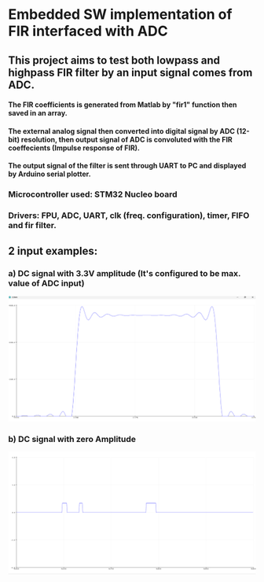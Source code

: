 # Embedded SW implementation of FIR interfaced with ADC
## This project aims to test both lowpass and highpass FIR filter by an input signal comes from ADC.
#### The FIR coefficients is generated from Matlab by "fir1" function then saved in an array.
#### The external analog signal then converted into digital signal by ADC (12-bit) resolution, then output signal of ADC is convoluted with the FIR coeffecients (Impulse response of FIR).
#### The output signal of the filter is sent through UART to PC and displayed by Arduino serial plotter.
### Microcontroller used: STM32 Nucleo board
### Drivers: FPU, ADC, UART, clk (freq. configuration), timer, FIFO and fir filter.
## 2 input examples:
### a) DC signal with 3.3V amplitude (It's configured to be max. value of ADC input)
![Alt text](https://github.com/mwael2002/Embedded-SW-FIR-ADC/blob/main/Screenshot%202024-08-11%20201925.png)
### b) DC signal with zero Amplitude
![Alt text](https://github.com/mwael2002/Embedded-SW-FIR-ADC/blob/main/Screenshot%202024-08-11%20202137.png)
